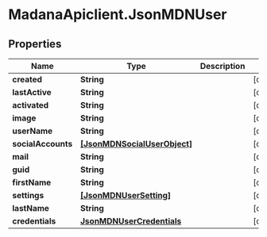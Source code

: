 # MadanaApiclient.JsonMDNUser

## Properties

Name | Type | Description | Notes
------------ | ------------- | ------------- | -------------
**created** | **String** |  | [optional] 
**lastActive** | **String** |  | [optional] 
**activated** | **String** |  | [optional] 
**image** | **String** |  | [optional] 
**userName** | **String** |  | [optional] 
**socialAccounts** | [**[JsonMDNSocialUserObject]**](JsonMDNSocialUserObject.md) |  | [optional] 
**mail** | **String** |  | [optional] 
**guid** | **String** |  | [optional] 
**firstName** | **String** |  | [optional] 
**settings** | [**[JsonMDNUserSetting]**](JsonMDNUserSetting.md) |  | [optional] 
**lastName** | **String** |  | [optional] 
**credentials** | [**JsonMDNUserCredentials**](JsonMDNUserCredentials.md) |  | [optional] 


